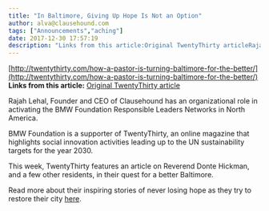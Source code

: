 ```yaml
---
title: "In Baltimore, Giving Up Hope Is Not an Option"
author: alva@clausehound.com
tags: ["Announcements","aching"]
date: 2017-12-30 17:57:19
description: "Links from this article:Original TwentyThirty articleRajah Lehal, Founder and CEO of Clausehound has an organizational role in activating the BMW..."
---
```


[http://twentythirty.com/how-a-pastor-is-turning-baltimore-for-the-better/](http://twentythirty.com/how-a-pastor-is-turning-baltimore-for-the-better/)
**Links from this article:**
[Original TwentyThirty article](http://twentythirty.com/how-a-pastor-is-turning-baltimore-for-the-better/)

Rajah Lehal, Founder and CEO of Clausehound has an organizational role in activating the BMW Foundation Responsible Leaders Networks in North America.

BMW Foundation is a supporter of TwentyThirty, an online magazine that highlights social innovation activities leading up to the UN sustainability targets for the year 2030.

This week, TwentyThirty features an article on Reverend Donte Hickman, and a few other residents, in their quest for a better Baltimore.

Read more about their inspiring stories of never losing hope as they try to restore their city [here](http://twentythirty.com/how-a-pastor-is-turning-baltimore-for-the-better/).